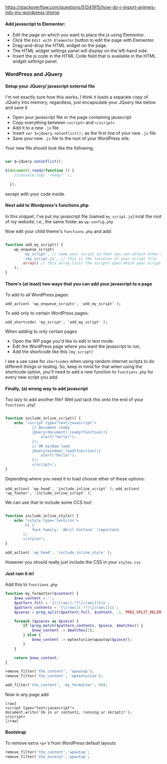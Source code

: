 
https://stackoverflow.com/questions/51341915/how-do-i-import-animejs-into-my-wordpress-theme

#### Add javascript to Elementor:

- Edit the page on which you want to place the js using Elementor.
- Click the ```Edit with Elementor``` button to edit the page with Elementor.
- Drag-and-drop the HTML widget on the page.
- The HTML widget settings panel will display on the left-hand side.
- Insert the js code in the HTML Code field that is available in the HTML widget settings panel.

### WordPress and JQuery

#### Setup your JQuery/ javascript external file

I'm not exactly sure how this works, I think it loads a separate copy of JQuery into memory, regardless, just encapsulate your JQuery like below and save it

- Open your javascript file or the page containing javascript
- Copy everything between ```<script>``` and ```</script>```
- Add it to a new ```.js``` file 
- Insert ```var $=jQuery.noConflict();``` as the first line of your new ```.js``` file
- Save your new ```.js``` file to the root of your WordPress site.


Your new file should look like the following;

```javascript

var $=jQuery.noConflict();

$(document).ready(function () {
    //console.log( 'ready!' );
    
  });

````

except with your code inside. 

#### Next add to Wordpress's functions.php

In this snippet, I've put my javascript file (named  ```my_script.js```) in/at the root of my website; i.e., the same folder as ```wp-config.php```

Now edit your child theme's ```functions.php``` and add:

```php

function add_my_script() {
    wp_enqueue_script(
        'my_script', // name your script so that you can attach other scripts and de-register, etc.
        '/my_script.js', // this is the location of your script file
        array() // this array lists the scripts upon which your script depends
    );
}
```

#### There's (at least) two ways that you can add your javascript to a page

To add to all WordPress pages:

```add_action( 'wp_enqueue_scripts', 'add_my_script' );```

To add only to certain WordPress pages:

```add_shortcode( 'my_script', 'add_my_script' ); ```

When adding to only certain pages

- Open the WP page you'd like to edit in text mode.
- Edit the WordPress page where you want the javascript to run,
- Add the shortcode like this ```[my_script]``` 

I see a use case for ```shortcodes``` when using random internet scripts to do different things or testing. So, keep in mind for that when using the  shortcode option, you'll need to add a new function to ```functions.php``` for every new script you add. 



#### Finally, (a) wrong way to add javascript

Too lazy to add another file? Well just tack this onto the end of your ```functions.php```!

```php

function include_inline_script() {
    echo '<script type="text/javascript">
            // Document ready
            jQuery(document).ready(function(){
                alert("hello!");
            });
            // OR window load
            jQuery(window).load(function(){
                alert("hello!");
            });
            </script>';
}

```

Depending where you need it to load choose ether of these options:

```add_action( 'wp_head', 'include_inline_script' );```
```add_action( 'wp_footer', 'include_inline_script' );```


We can use that to include some CCS too!

```php

function include_inline_style() {
    echo "<style type='text/css'>
        .h1 { 
            font-family: 'Abril Fatface' !important;
        };
        </style>";
}

add_action( 'wp_head', 'include_inline_style' );

```

However you should really just include the CSS in your ```styles.css```

#### Just ram it in!

Add this to ```functions.php```

```php
function my_formatter($content) {
    $new_content = '';
    $pattern_full = '{(\[raw\].*?\[/raw\])}is';
    $pattern_contents = '{\[raw\](.*?)\[/raw\]}is';
    $pieces = preg_split($pattern_full, $content, -1, PREG_SPLIT_DELIM_CAPTURE);

    foreach ($pieces as $piece) {
        if (preg_match($pattern_contents, $piece, $matches)) {
            $new_content .= $matches[1];
        } else {
            $new_content .= wptexturize(wpautop($piece));
        }
    }

    return $new_content;
}

remove_filter('the_content', 'wpautop');
remove_filter('the_content', 'wptexturize');

add_filter('the_content', 'my_formatter', 99);
```
Now in any page add 

```
[raw]
<script type="text/javascript">
document.write('Im in ur contuntz, running ur skriptz!');
</script>
[/raw]
```

#### Bootstrap

To remove extra ```<p>```'s from WordPress default layouts

```php
remove_filter('the_content','wpautop';
remove_filter('the_excerpt','wpautop';

```
